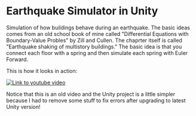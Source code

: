 # Earthquake Simulator in Unity

Simulation of how buildings behave during an earthquake. The basic ideas comes from an old school book of mine called "Differential Equations with Boundary-Value Probles" by Zill and Cullen. The chaprter itself is called "Earthquake shaking of multistory buildings." The basic idea is that you connect each floor with a spring and then simulate each spring with Euler Forward.

This is how it looks in action: 

[![Link to youtube video](https://img.youtube.com/vi/OTUkXm5mD58/0.jpg)](https://www.youtube.com/watch?v=OTUkXm5mD58) 

Notice that this is an old video and the Unity project is a little simpler because I had to remove some stuff to fix errors after upgrading to latest Unity version!
